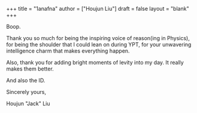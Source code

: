 +++
title = "1anafna"
author = ["Houjun Liu"]
draft = false
layout = "blank"
+++

Boop.

Thank you so much for being the inspiring voice of reason(ing in Physics), for being the shoulder that I could lean on during YPT, for your unwavering intelligence charm that makes everything happen.

Also, thank you for adding bright moments of levity into my day. It really makes them better.

And also the ID.

Sincerely yours,

Houjun "Jack" Liu
